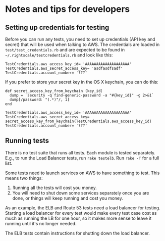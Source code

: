 # Notes and tips for developers

## Setting up credentials for testing

Before you can run any tests, you need to set up credentials (API key and secret) that
will be used when talking to AWS.  The credentials are loaded in `test/test_credentials.rb`
and are expected to be found in `~/.rightscale/testcredentials.rb` and look like this:

    TestCredentials.aws_access_key_id= 'AAAAAAAAAAAAAAAAAAAA'
    TestCredentials.aws_secret_access_key= 'asdfasdfsadf'
    TestCredentials.account_number= '???'

If you prefer to store your secret key in the OS X keychain, you can do this:

    def secret_access_key_from_keychain (key_id)
      dump = `security -q find-generic-password -a "#{key_id}" -g 2>&1`
      dump[/password: "(.*)"/, 1]
    end

    TestCredentials.aws_access_key_id= 'AAAAAAAAAAAAAAAAAAAA'
    TestCredentials.aws_secret_access_key= secret_access_key_from_keychain(TestCredentials.aws_access_key_id)
    TestCredentials.account_number= '???'

## Running tests

There is no test suite that runs all tests.  Each module is tested separately.  E.g.,
to run the Load Balancer tests, run `rake testelb`.  Run `rake -T` for a full list.

Some tests need to launch services on AWS to have something to test.  This means two things:

1. Running all the tests will cost you money.
2. You will need to shut down some services separately once you are done, or things
    will keep running and cost you money.

As an example, the ELB and Route 53 tests need a load balancer for testing.  Starting a load balancer
for every test would make every test case cost as much as running the LB for one hour, so it makes
more sense to leave it running until it's no longer needed.

The ELB tests contain instructions for shutting down the load balancer.
